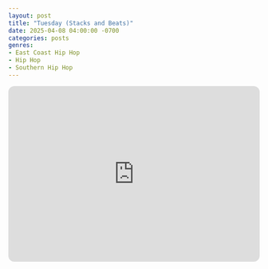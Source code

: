 ```yaml
---
layout: post
title: "Tuesday (Stacks and Beats)"
date: 2025-04-08 04:00:00 -0700
categories: posts
genres:
- East Coast Hip Hop
- Hip Hop
- Southern Hip Hop 
---
```

<iframe style="border-radius:12px" src="https://open.spotify.com/embed/playlist/5S9P1lYkDyxUpvmUUooDsv?utm_source=generator" width="100%" height="352" frameBorder="0" allowfullscreen="" allow="autoplay; clipboard-write; encrypted-media; fullscreen; picture-in-picture" loading="lazy"></iframe>